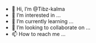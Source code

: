 - 👋 Hi, I’m @Tibz-kalma
- 👀 I’m interested in ...
- 🌱 I’m currently learning ...
- 💞️ I’m looking to collaborate on ...
- 📫 How to reach me ...

<!---
Tibz-kalma/Tibz-kalma is a ✨ special ✨ repository because its `README.md` (this file) appears on your GitHub profile.
You can click the Preview link to take a look at your changes.
--->
